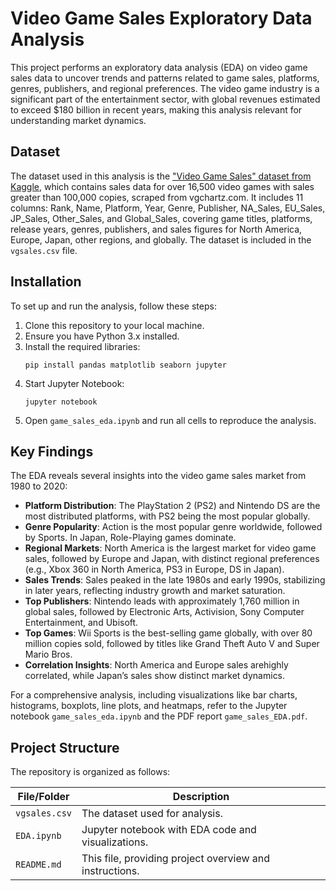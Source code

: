# Video Game Sales Exploratory Data Analysis

This project performs an exploratory data analysis (EDA) on video game sales data to uncover trends and patterns related to game sales, platforms, genres, publishers, and regional preferences. The video game industry is a significant part of the entertainment sector, with global revenues estimated to exceed $180 billion in recent years, making this analysis relevant for understanding market dynamics.

## Dataset

The dataset used in this analysis is the ["Video Game Sales" dataset from Kaggle](https://www.kaggle.com/datasets/gregorut/videogamesales), which contains sales data for over 16,500 video games with sales greater than 100,000 copies, scraped from vgchartz.com. It includes 11 columns: Rank, Name, Platform, Year, Genre, Publisher, NA_Sales, EU_Sales, JP_Sales, Other_Sales, and Global_Sales, covering game titles, platforms, release years, genres, publishers, and sales figures for North America, Europe, Japan, other regions, and globally. The dataset is included in the `vgsales.csv` file.

## Installation

To set up and run the analysis, follow these steps:

1. Clone this repository to your local machine.
2. Ensure you have Python 3.x installed.
3. Install the required libraries:
   ```
   pip install pandas matplotlib seaborn jupyter
   ```
4. Start Jupyter Notebook:
   ```
   jupyter notebook
   ```
5. Open `game_sales_eda.ipynb` and run all cells to reproduce the analysis.

## Key Findings

The EDA reveals several insights into the video game sales market from 1980 to 2020:

- **Platform Distribution**: The PlayStation 2 (PS2) and Nintendo DS are the most distributed platforms, with PS2 being the most popular globally.
- **Genre Popularity**: Action is the most popular genre worldwide, followed by Sports. In Japan, Role-Playing games dominate.
- **Regional Markets**: North America is the largest market for video game sales, followed by Europe and Japan, with distinct regional preferences (e.g., Xbox 360 in North America, PS3 in Europe, DS in Japan).
- **Sales Trends**: Sales peaked in the late 1980s and early 1990s, stabilizing in later years, reflecting industry growth and market saturation.
- **Top Publishers**: Nintendo leads with approximately 1,760 million in global sales, followed by Electronic Arts, Activision, Sony Computer Entertainment, and Ubisoft.
- **Top Games**: Wii Sports is the best-selling game globally, with over 80 million copies sold, followed by titles like Grand Theft Auto V and Super Mario Bros.
- **Correlation Insights**: North America and Europe sales arehighly correlated, while Japan’s sales show distinct market dynamics.

For a comprehensive analysis, including visualizations like bar charts, histograms, boxplots, line plots, and heatmaps, refer to the Jupyter notebook `game_sales_eda.ipynb` and the PDF report `game_sales_EDA.pdf`.

## Project Structure

The repository is organized as follows:

| File/Folder            | Description                                      |
|------------------------|--------------------------------------------------|
| `vgsales.csv`     | The dataset used for analysis.                   |
| `EDA.ipynb`       | Jupyter notebook with EDA code and visualizations. |
| `README.md`            | This file, providing project overview and instructions. |

